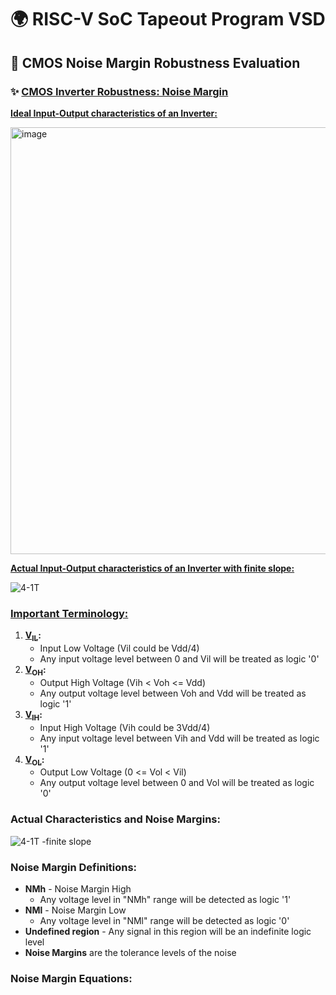 # 🌍 RISC-V SoC Tapeout Program VSD
## 🤖 CMOS Noise Margin Robustness Evaluation


### ✨ <ins> CMOS Inverter Robustness: Noise Margin</ins>



**<ins>Ideal Input-Output characteristics of an Inverter:</ins>**

<img width="877" height="683" alt="image" src="https://github.com/user-attachments/assets/3ce81861-b05d-4d44-b75c-6ccc0cc21903" /> <br>


**<ins>Actual Input-Output characteristics of an Inverter with finite slope:</ins>** 

![4-1T](https://github.com/user-attachments/assets/0d1a17c6-bdc0-45ad-800a-fc96dbdf4d31) <br>



### <ins>Important Terminology:</ins>
1. **<ins>V<sub>IL</sub></ins>:**
    - Input Low Voltage (Vil could be Vdd/4)
    - Any input voltage level between 0 and Vil will be treated as logic '0'
2. **<ins>V<sub>OH</sub></ins>:**
    - Output High Voltage (Vih < Voh <= Vdd)
    - Any output voltage level between Voh and Vdd will be treated as logic '1'
3. **<ins>V<sub>IH</sub></ins>:**
    - Input High Voltage (Vih could be 3Vdd/4)
    - Any input voltage level between Vih and Vdd will be treated as logic '1'
4. **<ins>V<sub>OL</sub></ins>:**
    - Output Low Voltage (0 <= Vol < Vil)
    - Any output voltage level between 0 and Vol will be treated as logic '0'

### Actual Characteristics and Noise Margins:
![4-1T -finite slope](https://github.com/user-attachments/assets/203a0ff6-5f27-4c7b-877c-1547d8c22981)



### Noise Margin Definitions:
- **NMh** - Noise Margin High
  - Any voltage level in "NMh" range will be detected as logic '1'
- **NMl** - Noise Margin Low
  - Any voltage level in "NMl" range will be detected as logic '0'
- **Undefined region** - Any signal in this region will be an indefinite logic level
- **Noise Margins** are the tolerance levels of the noise

### Noise Margin Equations:
